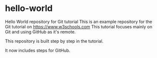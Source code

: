 # hello-world
Hello World repository for Git tutorial
This is an example repository for the Git tutorial on https://www.w3schools.com
This tutorial focuses mainly on Git and using GitHub as it's remote.

This repository is built step by step in the tutorial.

It now includes steps for GitHub.
